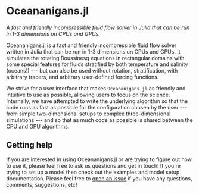 # Oceananigans.jl

*A fast and friendly incompressible fluid flow solver in Julia that can be run in 1-3 dimensions on CPUs and GPUs.*

Oceananigans.jl is a fast and friendly incompressible fluid flow solver written in Julia that can be run in 1-3
dimensions on CPUs and GPUs. It simulates the rotating Boussinesq equations in rectangular domains with some
special features for fluids stratified by both temperature and salinity (oceans!) --- but can also be used without
rotation, stratification, with arbitrary tracers, and arbitrary user-defined forcing functions.

We strive for a user interface that makes `Oceananigans.jl` as friendly and intuitive to use as possible,
allowing users to focus on the science. Internally, we have attempted to write the underlying algorithm
so that the code runs as fast as possible for the configuration chosen by the user --- from simple
two-dimensional setups to complex three-dimensional simulations --- and so that as much code
as possible is shared between the CPU and GPU algorithms.

## Getting help

If you are interested in using Oceananigans.jl or are trying to figure out how to use it, please feel free to ask us
questions and get in touch! If you're trying to set up a model then check out the examples and model setup
documentation. Please feel free to [open an issue](https://github.com/CLiMA/Oceananigans.jl/issues/new)
if you have any questions, comments, suggestions, etc!

